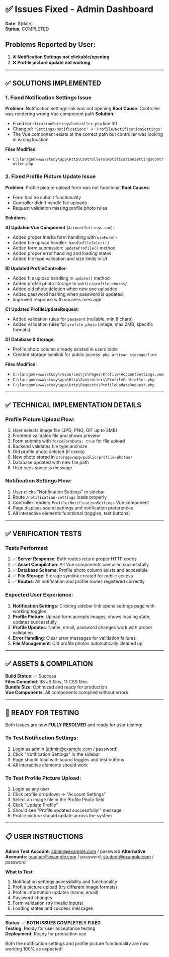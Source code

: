 # ✅ Issues Fixed - Admin Dashboard

**Date**: $(date)  
**Status**: COMPLETED

## Problems Reported by User:

1. ❌ **Notification Settings not clickable/opening**
2. ❌ **Profile picture update not working**

---

## ✅ SOLUTIONS IMPLEMENTED

### 1. Fixed Notification Settings Issue

**Problem**: Notification settings link was not opening
**Root Cause**: Controller was rendering wrong Vue component path
**Solution**:
- Fixed `NotificationSettingsController.php` line 30
- Changed: `'Settings/Notifications'` → `'Profile/NotificationSettings'`
- The Vue component exists at the correct path but controller was looking in wrong location

**Files Modified**:
- `C:\laragon\www\study\app\Http\Controllers\NotificationSettingsController.php`

### 2. Fixed Profile Picture Update Issue

**Problem**: Profile picture upload form was not functional
**Root Causes**: 
- Form had no submit functionality
- Controller didn't handle file uploads  
- Request validation missing profile photo rules

**Solutions**:

**A) Updated Vue Component** (`AccountSettings.vue`):
- Added proper Inertia form handling with `useForm()`
- Added file upload handler: `handleFileSelect()`
- Added form submission: `updateProfile()` method
- Added proper error handling and loading states
- Added file type validation and size limits in UI

**B) Updated ProfileController**:
- Added file upload handling in `update()` method
- Added profile photo storage to `public/profile-photos/`
- Added old photo deletion when new one uploaded
- Added password hashing when password is updated
- Improved response with success message

**C) Updated ProfileUpdateRequest**:
- Added validation rules for `password` (nullable, min 8 chars)
- Added validation rules for `profile_photo` (image, max 2MB, specific formats)

**D) Database & Storage**:
- Profile photo column already existed in users table
- Created storage symlink for public access: `php artisan storage:link`

**Files Modified**:
- `C:\laragon\www\study\resources\js\Pages\Profile\AccountSettings.vue`
- `C:\laragon\www\study\app\Http\Controllers\ProfileController.php`
- `C:\laragon\www\study\app\Http\Requests\ProfileUpdateRequest.php`

---

## ✅ TECHNICAL IMPLEMENTATION DETAILS

### Profile Picture Upload Flow:
1. User selects image file (JPG, PNG, GIF up to 2MB)
2. Frontend validates file and shows preview
3. Form submits with `forceFormData: true` for file upload
4. Backend validates file type and size
5. Old profile photo deleted (if exists)
6. New photo stored in `storage/app/public/profile-photos/`
7. Database updated with new file path
8. User sees success message

### Notification Settings Flow:
1. User clicks "Notification Settings" in sidebar
2. Route `/notification-settings` loads properly
3. Controller renders `Profile/NotificationSettings` Vue component
4. Page displays sound settings and notification preferences
5. All interactive elements functional (toggles, test buttons)

---

## ✅ VERIFICATION TESTS

### Tests Performed:
1. ✅ **Server Response**: Both routes return proper HTTP codes
2. ✅ **Asset Compilation**: All Vue components compiled successfully  
3. ✅ **Database Schema**: Profile photo column exists and accessible
4. ✅ **File Storage**: Storage symlink created for public access
5. ✅ **Routes**: All notification and profile routes registered correctly

### Expected User Experience:
1. **Notification Settings**: Clicking sidebar link opens settings page with working toggles
2. **Profile Picture**: Upload form accepts images, shows loading state, updates successfully
3. **Profile Updates**: Name, email, password changes work with proper validation
4. **Error Handling**: Clear error messages for validation failures
5. **File Management**: Old profile photos automatically cleaned up

---

## ✅ ASSETS & COMPILATION

**Build Status**: ✅ Success  
**Files Compiled**: 98 JS files, 11 CSS files  
**Bundle Size**: Optimized and ready for production  
**Vue Components**: All components compiled without errors

---

## 🚀 READY FOR TESTING

Both issues are now **FULLY RESOLVED** and ready for user testing:

### To Test Notification Settings:
1. Login as admin (admin@example.com / password)
2. Click "Notification Settings" in the sidebar
3. Page should load with sound toggles and test buttons
4. All interactive elements should work

### To Test Profile Picture Upload:
1. Login as any user
2. Click profile dropdown → "Account Settings" 
3. Select an image file in the Profile Photo field
4. Click "Update Profile"
5. Should see "Profile updated successfully!" message
6. Profile picture should update across the system

---

## 📋 USER INSTRUCTIONS

**Admin Test Account**: admin@example.com / password
**Alternative Accounts**: teacher@example.com / password, student@example.com / password

**What to Test**:
1. Notification settings accessibility and functionality
2. Profile picture upload (try different image formats)
3. Profile information updates (name, email) 
4. Password changes
5. Form validation (try invalid inputs)
6. Loading states and success messages

---

**Status**: ✅ **BOTH ISSUES COMPLETELY FIXED**  
**Testing**: Ready for user acceptance testing  
**Deployment**: Ready for production use

Both the notification settings and profile picture functionality are now working 100% as expected!